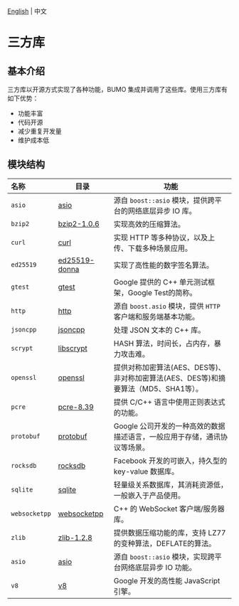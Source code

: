 [English](README.md) | 中文

# 三方库

## 基本介绍
三方库以开源方式实现了各种功能，BUMO 集成并调用了这些库。使用三方库有如下优势：
- 功能丰富
- 代码开源
- 减少重复开发量
- 维护成本低

## 模块结构

名称 | 目录 | 功能
|:--- | --- | ---
| `asio` | [asio](./asio) | 源自 `boost::asio` 模块，提供跨平台的网络底层异步 IO 库。
| `bzip2` | [bzip2-1.0.6](./bzip2-1.0.6) | 实现高效的压缩算法。
| `curl` | [curl](./curl) | 实现 HTTP 等多种协议，以及上传、下载多种场景应用。
| `ed25519` | [ed25519-donna](./ed25519-donna) | 实现了高性能的数字签名算法。
| `gtest` | [gtest](./gtest) | Google 提供的 C++ 单元测试框架，Google Test的简称。
| `http` | [http](./http) | 源自 `boost.asio` 模块，提供 `HTTP` 客户端和服务端基本功能。
| `jsoncpp` | [jsoncpp](./jsoncpp) | 处理 JSON 文本的 C++  库。
| `scrypt` | [libscrypt](./libscrypt) | HASH 算法，时间长，占内存，暴力攻击难。
| `openssl` | [openssl](./openssl) | 提供对称加密算法(AES、DES等)、非对称加密算法(AES、DES等)和摘要算法（MD5、SHA1等）。
| `pcre` | [pcre-8.39](./pcre-8.39) | 提供 C/C++ 语言中使用正则表达式的功能。
| `protobuf` | [protobuf](./protobuf) | Google 公司开发的一种高效的数据描述语言，一般应用于存储，通讯协议等场景。
| `rocksdb` | [rocksdb](./rocksdb) | Facebook 开发的可嵌入，持久型的 key-value 数据库。
| `sqlite` | [sqlite](./sqlite) | 轻量级关系数据库，其消耗资源低，一般嵌入于产品使用。
| `websocketpp` | [websocketpp](./websocketpp) | C++ 的 WebSocket 客户端/服务器库。
| `zlib` | [zlib-1.2.8](./zlib-1.2.8) | 提供数据压缩功能的库，支持 LZ77 的变种算法，DEFLATE的算法。
| `asio` | [asio](./asio) | 源自 `boost::asio` 模块，实现跨平台网络底层异步 IO 功能。
| `v8` | [v8](https://github.com/bumoproject/v8) | Google 开发的高性能 JavaScript 引擎。
